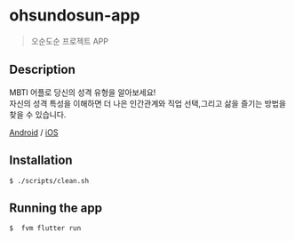 # ohsundosun-app
> 오순도순 프로젝트 APP

## Description

MBTI 어플로 당신의 성격 유형을 알아보세요!  
자신의 성격 특성을 이해하면 더 나은 인간관계와 직업 선택,그리고 삶을 즐기는 방법을 찾을 수 있습니다.

[Android](https://play.google.com/store/apps/details?id=com.ohsundosun.ohsundosun) / [iOS](https://apps.apple.com/kr/app/%EC%98%A4%EC%88%9C%EB%8F%84%EC%88%9C/id1634542335?uo=4)


## Installation
```
$ ./scripts/clean.sh
```

## Running the app
```
$  fvm flutter run 
```
